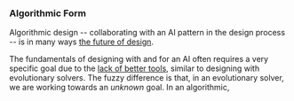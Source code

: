 ### Algorithmic Form

Algorithmic design -- collaborating with an AI pattern in the design process -- is in many ways [the future of design](https://medium.com/startup-grind/design-in-an-age-of-artificial-intelligence-739e656b44ba).

The fundamentals of designing with and for an AI often requires a very specific goal due to the [lack of better tools](https://autodeskresearch.com/projects/dreamcatcher), similar to designing with evolutionary solvers. The fuzzy difference is that, in an evolutionary solver, we are working towards an *unknown* goal. In an algorithmic, 
